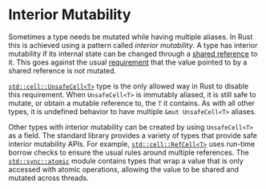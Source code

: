 # Interior Mutability

Sometimes a type needs be mutated while having multiple aliases. In Rust this
is achieved using a pattern called _interior mutability_. A type has interior
mutability if its internal state can be changed through a [shared reference] to
it. This goes against the usual [requirement][ub] that the value pointed to by a
shared reference is not mutated.

[`std::cell::UnsafeCell<T>`] type is the only allowed way in Rust to disable
this requirement. When `UnsafeCell<T>` is immutably aliased, it is still safe to
mutate, or obtain a mutable reference to, the `T` it contains. As with all
other types, it is undefined behavior to have multiple `&mut UnsafeCell<T>`
aliases.

Other types with interior mutability can be created by using `UnsafeCell<T>` as
a field. The standard library provides a variety of types that provide safe
interior mutability APIs. For example, [`std::cell::RefCell<T>`] uses run-time
borrow checks to ensure the usual rules around multiple references. The
[`std::sync::atomic`] module contains types that wrap a value that is only
accessed with atomic operations, allowing the value to be shared and mutated
across threads.

[shared reference]: types.html#shared-references-
[ub]: behavior-considered-undefined.html
[`std::mem::transmute`]: ../std/mem/fn.transmute.html
[`std::cell::UnsafeCell<T>`]: ../std/cell/struct.UnsafeCell.html
[`std::cell::RefCell<T>`]: ../std/cell/struct.RefCell.html
[`std::sync::atomic`]: ../std/sync/atomic/index.html


